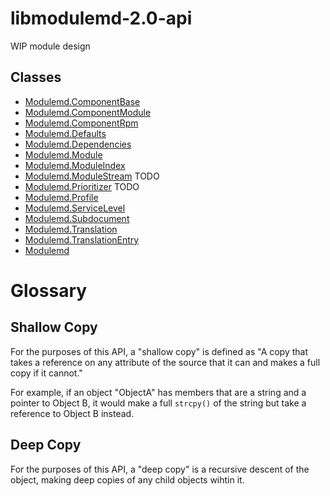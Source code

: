 # libmodulemd-2.0-api
WIP module design

## Classes
* [Modulemd.ComponentBase](Modulemd.ComponentBase.md)
* [Modulemd.ComponentModule](Modulemd.ComponentModule.md)
* [Modulemd.ComponentRpm](Modulemd.ComponentRpm.md)
* [Modulemd.Defaults](Modulemd.Defaults.md)
* [Modulemd.Dependencies](Modulemd.Dependencies.md)
* [Modulemd.Module](Modulemd.Module.md)
* [Modulemd.ModuleIndex](Modulemd.ModuleIndex.md)
* [Modulemd.ModuleStream](Modulemd.ModuleStream.md) TODO
* [Modulemd.Prioritizer](Modulemd.Prioritizer.md) TODO
* [Modulemd.Profile](Modulemd.Profile.md)
* [Modulemd.ServiceLevel](Modulemd.ServiceLevel.md)
* [Modulemd.Subdocument](Modulemd.Subdocument.md)
* [Modulemd.Translation](Modulemd.Translation.md)
* [Modulemd.TranslationEntry](Modulemd.TranslationEntry.md)
* [Modulemd](Modulemd.md)

# Glossary
## Shallow Copy
For the purposes of this API, a "shallow copy" is defined as "A copy that takes a reference on any attribute of the source that it can and makes a full copy if it cannot."

For example, if an object "ObjectA" has members that are a string and a pointer to Object B, it would make a full `strcpy()` of the string but take a reference to Object B instead.

## Deep Copy
For the purposes of this API, a "deep copy" is a recursive descent of the object, making deep copies of any child objects wihtin it.
